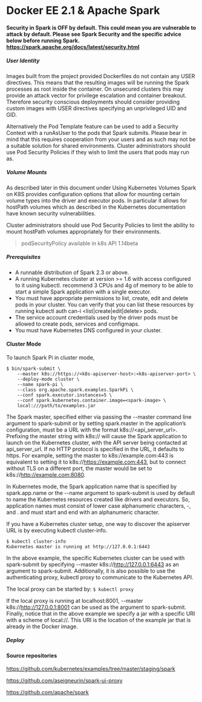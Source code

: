 # Docker EE 2.1 & Apache Spark

#### Security in Spark is OFF by default. This could mean you are vulnerable to attack by default. Please see Spark Security and the specific advice below before running Spark.  https://spark.apache.org/docs/latest/security.html

##### User Identity
Images built from the project provided Dockerfiles do not contain any USER directives. This means that the resulting images will be running the Spark processes as root inside the container. On unsecured clusters this may provide an attack vector for privilege escalation and container breakout. Therefore security conscious deployments should consider providing custom images with USER directives specifying an unprivileged UID and GID.

Alternatively the Pod Template feature can be used to add a Security Context with a runAsUser to the pods that Spark submits. Please bear in mind that this requires cooperation from your users and as such may not be a suitable solution for shared environments. Cluster administrators should use Pod Security Policies if they wish to limit the users that pods may run as.

##### Volume Mounts
As described later in this document under Using Kubernetes Volumes Spark on K8S provides configuration options that allow for mounting certain volume types into the driver and executor pods. In particular it allows for hostPath volumes which as described in the Kubernetes documentation have known security vulnerabilities.

Cluster administrators should use Pod Security Policies to limit the ability to mount hostPath volumes appropriately for their environments.

> podSecurityPolicy available in k8s API 1.14beta


##### Prerequisites
- A runnable distribution of Spark 2.3 or above.
- A running Kubernetes cluster at version >= 1.6 with access configured to it using kubectl. recommend 3 CPUs and 4g of memory to be able to start a simple Spark application with a single executor.
- You must have appropriate permissions to list, create, edit and delete pods in your cluster. You can verify that you can list these resources by running kubectl auth can-i <list|create|edit|delete> pods.
- The service account credentials used by the driver pods must be allowed to create pods, services and configmaps.
- You must have Kubernetes DNS configured in your cluster.


#### Cluster Mode
To launch Spark Pi in cluster mode,

```
$ bin/spark-submit \
    --master k8s://https://<k8s-apiserver-host>:<k8s-apiserver-port> \
    --deploy-mode cluster \
    --name spark-pi \
    --class org.apache.spark.examples.SparkPi \
    --conf spark.executor.instances=5 \
    --conf spark.kubernetes.container.image=<spark-image> \
    local:///path/to/examples.jar
```

The Spark master, specified either via passing the --master command line argument to spark-submit or by setting spark.master in the application’s configuration, must be a URL with the format k8s://<api_server_url>. Prefixing the master string with k8s:// will cause the Spark application to launch on the Kubernetes cluster, with the API server being contacted at api_server_url. If no HTTP protocol is specified in the URL, it defaults to https. For example, setting the master to k8s://example.com:443 is equivalent to setting it to k8s://https://example.com:443, but to connect without TLS on a different port, the master would be set to k8s://http://example.com:8080.

In Kubernetes mode, the Spark application name that is specified by spark.app.name or the --name argument to spark-submit is used by default to name the Kubernetes resources created like drivers and executors. So, application names must consist of lower case alphanumeric characters, -, and . and must start and end with an alphanumeric character.

If you have a Kubernetes cluster setup, one way to discover the apiserver URL is by executing kubectl cluster-info.

```
$ kubectl cluster-info
Kubernetes master is running at http://127.0.0.1:6443
```

In the above example, the specific Kubernetes cluster can be used with spark-submit by specifying --master k8s://http://127.0.0.1:6443 as an argument to spark-submit. Additionally, it is also possible to use the authenticating proxy, kubectl proxy to communicate to the Kubernetes API.

The local proxy can be started by: `$ kubectl proxy`

If the local proxy is running at localhost:8001, --master k8s://http://127.0.0.1:8001 can be used as the argument to spark-submit. Finally, notice that in the above example we specify a jar with a specific URI with a scheme of local://. This URI is the location of the example jar that is already in the Docker image.

##### Deploy



#### Source repositories

https://github.com/kubernetes/examples/tree/master/staging/spark

https://github.com/aseigneurin/spark-ui-proxy

https://github.com/apache/spark
